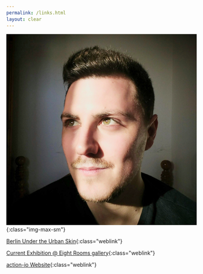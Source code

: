 ```yaml
---
permalink: /links.html
layout: clear
---
```


![nuno_de_la_serna_photo](/assets/media/img/nuno_de_la_serna_photo.jpg){:class="img-max-sm"}



[Berlin Under the Urban Skin](https://action-io.com/works/under-the-urban-skin){:class="weblink"}

[Current Exhibition @ Eight Rooms gallery](https://www.facebook.com/events/769823127135804/){:class="weblink"}

[action-io Website](/){:class="weblink"}

